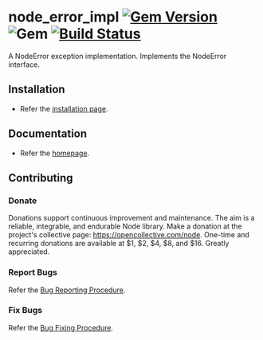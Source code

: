# node_error_impl [![Gem Version](https://badge.fury.io/rb/node_error_impl.svg)](https://badge.fury.io/rb/node_error_impl) ![Gem](https://img.shields.io/gem/dt/node_error_impl) [![Build Status](https://travis-ci.com/Diligent-Software-LLC/node_error_impl.svg?branch=master)](https://travis-ci.com/Diligent-Software-LLC/node_error_impl)

A NodeError exception implementation. Implements the NodeError interface.

## Installation

- Refer the [installation page](https://docs.diligentsoftware.org/node/packages).

## Documentation

- Refer the [homepage](https://docs.diligentsoftware.org/node/nodeerror/implementation).

## Contributing

### Donate

Donations support continuous improvement and maintenance. The aim is a reliable,
integrable, and endurable Node library. Make a donation at the 
project's collective page: https://opencollective.com/node. 
One-time and recurring donations are available at $1, $2, $4, $8, and $16. 
Greatly appreciated.

### Report Bugs

Refer the [Bug Reporting Procedure](https://github.com/Diligent-Software-LLC/node_error_impl/issues/1).

### Fix Bugs

Refer the [Bug Fixing Procedure](https://github.com/Diligent-Software-LLC/node_error_impl/issues/2).
